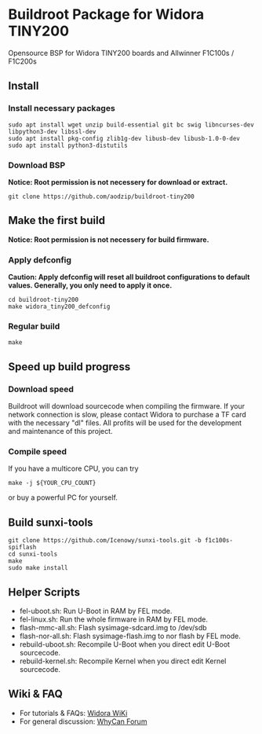 # Buildroot Package for Widora TINY200
Opensource BSP for Widora TINY200 boards and Allwinner F1C100s / F1C200s

## Install

### Install necessary packages
```
sudo apt install wget unzip build-essential git bc swig libncurses-dev libpython3-dev libssl-dev
sudo apt install pkg-config zlib1g-dev libusb-dev libusb-1.0-0-dev
sudo apt install python3-distutils
```

### Download BSP
**Notice: Root permission is not necessery for download or extract.**
```
git clone https://github.com/aodzip/buildroot-tiny200
```

## Make the first build
**Notice: Root permission is not necessery for build firmware.**

### Apply defconfig
**Caution: Apply defconfig will reset all buildroot configurations to default values. Generally, you only need to apply it once.**
```
cd buildroot-tiny200
make widora_tiny200_defconfig
```

### Regular build
```
make
```

## Speed up build progress

### Download speed
Buildroot will download sourcecode when compiling the firmware. If your network connection is slow, please contact Widora to purchase a TF card with the necessary "dl" files. All profits will be used for the development and maintenance of this project.

### Compile speed
If you have a multicore CPU, you can try
```
make -j ${YOUR_CPU_COUNT}
```
or buy a powerful PC for yourself.

## Build sunxi-tools
```
git clone https://github.com/Icenowy/sunxi-tools.git -b f1c100s-spiflash
cd sunxi-tools
make 
sudo make install
```

## Helper Scripts
 - fel-uboot.sh: Run U-Boot in RAM by FEL mode.
 - fel-linux.sh: Run the whole firmware in RAM by FEL mode.
 - flash-mmc-all.sh: Flash sysimage-sdcard.img to /dev/sdb
 - flash-nor-all.sh: Flash sysimage-flash.img to nor flash by FEL mode.
 - rebuild-uboot.sh: Recompile U-Boot when you direct edit U-Boot sourcecode.
 - rebuild-kernel.sh: Recompile Kernel when you direct edit Kernel sourcecode.

## Wiki & FAQ
 - For tutorials & FAQs: [Widora WiKi](https://widora.io/f1c_mainline)
 - For general discussion: [WhyCan Forum](https://whycan.cn/)

